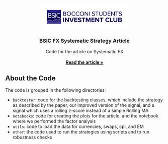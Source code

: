 <br/>
<p align="center">
  <a href="https://github.com/NotFrancee/mpl_bsic">
    <img src="images/logo.png" alt="Logo" height="80">
  </a>

  <h3 align="center">BSIC FX Systematic Strategy Article</h3>

  <p align="center">
    Code for the article on Systematic FX
    <br/>
    <br/>
    <a href="https://bsic.it/what-works-today-might-not-work-tomorrow-overview-of-a-systematic-fx-strategy/"><strong>Read the article »</strong></a>
  </p>
</p>

## About the Code

The code is grouped in the following directories: 

* `backtester`: code for the backtesting classes, which include the strategy as described by the paper, our improved version of the signal, and a signal which uses a rolling z-score instead of a simple Rolling MA
* `notebooks`: code for creating the plots for the article, and the notebook where we performed the factor analysis
* `utils`: code to load the data for currencies, swaps, cpi, and EM
* `other`: the code used to run the strategies using scripts and to run robustness checks